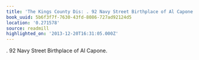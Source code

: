 ```yaml
---
title: 'The Kings County Dis: . 92 Navy Street Birthplace of Al Capone.'
book_uuid: 5b6f3f7f-7630-43fd-8086-727ad92124d5
location: '0.271578'
source: readmill
highlighted_on: '2013-12-20T16:31:05.000Z'
---
```


. 92 Navy Street Birthplace of Al Capone.